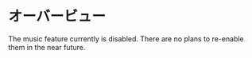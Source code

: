 # オーバービュー

The music feature currently is disabled. There are no plans to re-enable them in the near future.
